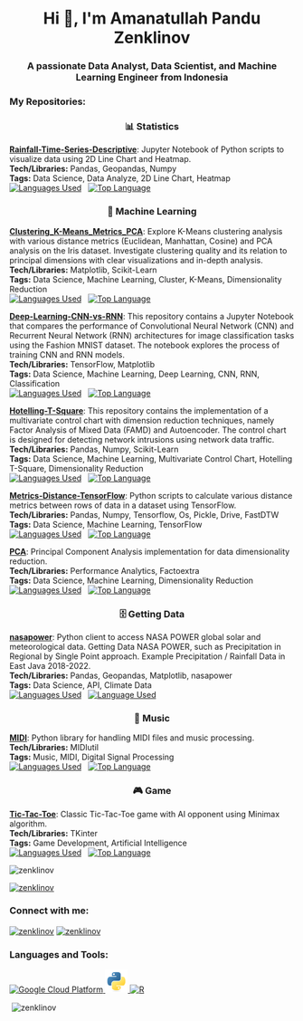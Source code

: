 <h1 align="center">Hi 👋, I'm Amanatullah Pandu Zenklinov</h1>
<h3 align="center">A passionate Data Analyst, Data Scientist, and Machine Learning Engineer from Indonesia</h3>

<h3 align="left">My Repositories:</h3>


  <tr>
    <td style="padding: 10px; border: 1px solid #ccc; border-radius: 5px;">
      <h3 align="center">📊 Statistics</h3>
        <p>
        <a href="https://github.com/zenklinov/Rainfall-Time-Series-Descriptive"><strong>Rainfall-Time-Series-Descriptive</strong></a>: Jupyter Notebook of Python scripts to visualize data using 2D Line Chart and Heatmap.
        <br>
        <strong>Tech/Libraries:</strong> Pandas, Geopandas, Numpy
        <br>
        <strong>Tags:</strong> Data Science, Data Analyze, 2D Line Chart, Heatmap
        <br>
        <a href="https://github.com/zenklinov/ Rainfall-Time-Series-Descriptive"><img src="https://img.shields.io/github/languages/count/zenklinov/Rainfall-Time-Series-Descriptive" alt="Languages Used"></a>
        &nbsp;
        <a href="https://github.com/zenklinov/Rainfall-Time-Series-Descriptive"><img src="https://img.shields.io/github/languages/top/zenklinov/Rainfall-Time-Series-Descriptive" alt="Top Language"></a>
    </td>
    <td style="padding: 10px; border: 1px solid #ccc; border-radius: 5px;">
      <h3 align="center">🤖 Machine Learning</h3>
        <p>
        <a href="https://github.com/zenklinov/Clustering_K-Means_Metrics_PCA"><strong>Clustering_K-Means_Metrics_PCA</strong></a>: Explore K-Means clustering analysis with various distance metrics (Euclidean, Manhattan, Cosine) and PCA analysis on the Iris dataset. Investigate clustering quality and its relation to principal dimensions with clear visualizations and in-depth analysis.
        <br>
        <strong>Tech/Libraries:</strong> Matplotlib, Scikit-Learn
        <br>
        <strong>Tags:</strong> Data Science, Machine Learning, Cluster, K-Means, Dimensionality Reduction
        <br>
        <a href="https://github.com/zenklinov/Clustering_K-Means_Metrics_PCA"><img src="https://img.shields.io/github/languages/count/zenklinov/Clustering_K-Means_Metrics_PCA" alt="Languages Used"></a>
        &nbsp;
        <a href="https://github.com/zenklinov/Clustering_K-Means_Metrics_PCA"><img src="https://img.shields.io/github/languages/top/zenklinov/Clustering_K-Means_Metrics_PCA" alt="Top Language"></a>
      <p>
        <p>
        <a href="https://github.com/zenklinov/Deep-Learning-CNN-vs-RNN"><strong>Deep-Learning-CNN-vs-RNN</strong></a>: This repository contains a Jupyter Notebook that compares the performance of Convolutional Neural Network (CNN) and Recurrent Neural Network (RNN) architectures for image classification tasks using the Fashion MNIST dataset. The notebook explores the process of training CNN and RNN models.
        <br>
        <strong>Tech/Libraries:</strong> TensorFlow, Matplotlib
        <br>
        <strong>Tags:</strong> Data Science, Machine Learning, Deep Learning, CNN, RNN, Classification
        <br>
        <a href="https://github.com/zenklinov/Deep-Learning-CNN-vs-RNN"><img src="https://img.shields.io/github/languages/count/zenklinov/Deep-Learning-CNN-vs-RNN" alt="Languages Used"></a>
        &nbsp;
        <a href="https://github.com/zenklinov/Deep-Learning-CNN-vs-RNN"><img src="https://img.shields.io/github/languages/top/zenklinov/Deep-Learning-CNN-vs-RNN" alt="Top Language"></a>
      <p>
        <p>
        <a href="https://github.com/zenklinov/Hotelling-T-Square"><strong>Hotelling-T-Square</strong></a>: This repository contains the implementation of a multivariate control chart with dimension reduction techniques, namely Factor Analysis of Mixed Data (FAMD) and Autoencoder. The control chart is designed for detecting network intrusions using network data traffic.
        <br>
        <strong>Tech/Libraries:</strong> Pandas, Numpy, Scikit-Learn
        <br>
        <strong>Tags:</strong> Data Science, Machine Learning, Multivariate Control Chart, Hotelling T-Square, Dimensionality Reduction
        <br>
        <a href="https://github.com/zenklinov/Hotelling-T-Square"><img src="https://img.shields.io/github/languages/count/zenklinov/Hotelling-T-Square" alt="Languages Used"></a>
        &nbsp;
        <a href="https://github.com/zenklinov/Hotelling-T-Square"><img src="https://img.shields.io/github/languages/top/zenklinov/Hotelling-T-Square" alt="Top Language"></a>
      </p>
        <p>
        <a href="https://github.com/zenklinov/Metrics-Distance-TensorFlow"><strong>Metrics-Distance-TensorFlow</strong></a>: Python scripts to calculate various distance metrics between rows of data in a dataset using TensorFlow.
        <br>
        <strong>Tech/Libraries:</strong> Pandas, Numpy, Tensorflow, Os, Pickle, Drive, FastDTW
        <br>
        <strong>Tags:</strong> Data Science, Machine Learning, TensorFlow
        <br>
        <a href="https://github.com/zenklinov/Metrics-Distance-TensorFlow"><img src="https://img.shields.io/github/languages/count/zenklinov/Metrics-Distance-TensorFlow" alt="Languages Used"></a>
        &nbsp;
        <a href="https://github.com/zenklinov/Metrics-Distance-TensorFlow"><img src="https://img.shields.io/github/languages/top/zenklinov/Metrics-Distance-TensorFlow" alt="Top Language"></a>
      </p>
      <p>
        <a href="https://github.com/zenklinov/PCA"><strong>PCA</strong></a>: Principal Component Analysis implementation for data dimensionality reduction.
        <br>
        <strong>Tech/Libraries:</strong> Performance Analytics, Factoextra
        <br>
        <strong>Tags:</strong> Data Science, Machine Learning, Dimensionality Reduction
        <br>
        <a href="https://github.com/zenklinov/PCA"><img src="https://img.shields.io/github/languages/count/zenklinov/PCA" alt="Languages Used"></a>
        &nbsp;
        <a href="https://github.com/zenklinov/PCA"><img src="https://img.shields.io/github/languages/top/zenklinov/PCA" alt="Top Language"></a>
      </p>
    </td>
    <td style="padding: 10px; border: 1px solid #ccc; border-radius: 5px;">
      <h3 align="center">🗄️ Getting Data</h3>
      <p>
        <a href="https://github.com/zenklinov/nasapower"><strong>nasapower</strong></a>: Python client to access NASA POWER global solar and meteorological data. Getting Data NASA POWER, such as Precipitation in Regional by Single Point approach. Example Precipitation / Rainfall Data in East Java 2018-2022.
        <br>
        <strong>Tech/Libraries:</strong> Pandas, Geopandas, Matplotlib, nasapower
        <br>
        <strong>Tags:</strong> Data Science, API, Climate Data
        <br>
        <a href="https://github.com/zenklinov/nasapower"><img src="https://img.shields.io/github/languages/count/zenklinov/nasapower" alt="Languages Used"></a>
        &nbsp;
        <a href="https://github.com/zenklinov/nasapower"><img src="https://img.shields.io/github/languages/top/zenklinov/nasapower?sort=r,python" alt="Language Used"></a>
      </p>
    </td>
  </tr>
  <tr>
    <td style="padding: 10px; border: 1px solid #ccc; border-radius: 5px;">
      <h3 align="center">🎵 Music</h3>
      <p>
        <a href="https://github.com/zenklinov/MIDI"><strong>MIDI</strong></a>: Python library for handling MIDI files and music processing.
        <br>
        <strong>Tech/Libraries:</strong> MIDIutil
        <br>
        <strong>Tags:</strong> Music, MIDI, Digital Signal Processing
        <br>
        <a href="https://github.com/zenklinov/MIDI"><img src="https://img.shields.io/github/languages/count/zenklinov/MIDI" alt="Languages Used"></a>
        &nbsp;
        <a href="https://github.com/zenklinov/MIDI"><img src="https://img.shields.io/github/languages/top/zenklinov/MIDI" alt="Top Language"></a>
      </p>
    </td>
    <td style="padding: 10px; border: 1px solid #ccc; border-radius: 5px;">
      <h3 align="center">🎮 Game</h3>
      <p>
        <a href="https://github.com/zenklinov/Tic-Tac-Toe"><strong>Tic-Tac-Toe</strong></a>: Classic Tic-Tac-Toe game with AI opponent using Minimax algorithm.
        <br>
        <strong>Tech/Libraries:</strong> TKinter
        <br>
        <strong>Tags:</strong> Game Development, Artificial Intelligence
        <br>
        <a href="https://github.com/zenklinov/Tic-Tac-Toe"><img src="https://img.shields.io/github/languages/count/zenklinov/Tic-Tac-Toe" alt="Languages Used"></a>
        &nbsp;
        <a href="https://github.com/zenklinov/Tic-Tac-Toe"><img src="https://img.shields.io/github/languages/top/zenklinov/Tic-Tac-Toe" alt="Top Language"></a>
      </p>
    </td>
  </tr>


<p align="left"> <img src="https://komarev.com/ghpvc/?username=zenklinov&label=Profile%20views&color=0e75b6&style=flat" alt="zenklinov" /> </p>

<p align="left"> <a href="https://github.com/ryo-ma/github-profile-trophy"><img src="https://github-profile-trophy.vercel.app/?username=zenklinov" alt="zenklinov" /></a> </p>

<h3 align="left">Connect with me:</h3>
<p align="left">
<a href="https://linkedin.com/in/zenklinov" target="blank"><img align="center" src="https://raw.githubusercontent.com/rahuldkjain/github-profile-readme-generator/master/src/images/icons/Social/linked-in-alt.svg" alt="zenklinov" height="30" width="40" /></a>
<a href="https://instagram.com/zenklinov" target="blank"><img align="center" src="https://raw.githubusercontent.com/rahuldkjain/github-profile-readme-generator/master/src/images/icons/Social/instagram.svg" alt="zenklinov" height="30" width="40" /></a>
</p>

<h3 align="left">Languages and Tools:</h3>
<p align="left"> 
  <a href="https://cloud.google.com" target="_blank" rel="noreferrer"> 
    <img src="https://www.vectorlogo.zone/logos/google_cloud/google_cloud-icon.svg" alt="Google Cloud Platform" width="40" height="40"/> 
  </a> 
  <a href="https://www.python.org" target="_blank" rel="noreferrer"> 
    <img src="https://raw.githubusercontent.com/devicons/devicon/master/icons/python/python-original.svg" alt="Python" width="40" height="40"/> 
  </a> 
  <a href="https://www.r-project.org/" target="_blank" rel="noreferrer"> <!-- Tambahkan ini untuk bahasa R -->
    <img src="https://www.r-project.org/logo/Rlogo.svg" alt="R" width="40" height="40"/> 
  </a> 
</p>

<p>&nbsp;<img align="center" src="https://github-readme-stats.vercel.app/api?username=zenklinov&show_icons=true&locale=en" alt="zenklinov" /></p>
